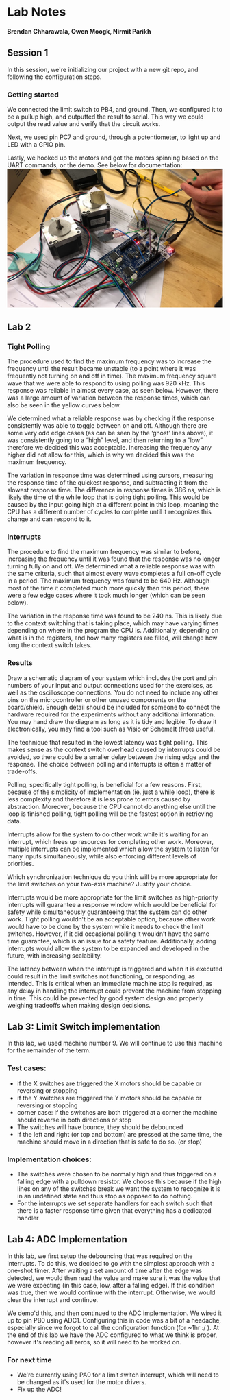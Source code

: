 # Lab Notes

#### Brendan Chharawala, Owen Moogk, Nirmit Parikh

## Session 1

In this session, we're initializing our project with a new git repo, and following the configuration steps.

### Getting started

We connected the limit switch to PB4, and ground. Then, we configured it to be a pullup high, and outputted the result to serial. This way we could output the read value and verify that the circuit works.

Next, we used pin PC7 and ground, through a potentiometer, to light up and LED with a GPIO pin.

Lastly, we hooked up the motors and got the motors spinning based on the UART commands, or the demo. See below for documentation:
![alt text](readme-images/image.png)

## Lab 2

### Tight Polling

The procedure used to find the maximum frequency was to increase the frequency until the result became unstable (to a point where it was frequently not turning on and off in time). The maximum frequency square wave that we were able to respond to using polling was 920 kHz. This response was reliable in almost every case, as seen below. However, there was a large amount of variation between the response times, which can also be seen in the yellow curves below.

We determined what a reliable response was by checking if the response consistently was able to toggle between on and off. Although there are some very odd edge cases (as can be seen by the ‘ghost’ lines above), it was consistently going to a “high” level, and then returning to a “low” therefore we decided this was acceptable. Increasing the frequency any higher did not allow for this, which is why we decided this was the maximum frequency.

The variation in response time was determined using cursors, measuring the response time of the quickest response, and subtracting it from the slowest response time. The difference in response times is 386 ns, which is likely the time of the while loop that is doing tight polling. This would be caused by the input going high at a different point in this loop, meaning the CPU has a different number of cycles to complete until it recognizes this change and can respond to it.

### Interrupts

The procedure to find the maximum frequency was similar to before, increasing the frequency until it was found that the response was no longer turning fully on and off. We determined what a reliable response was with the same criteria, such that almost every wave completes a full on-off cycle in a period. The maximum frequency was found to be 640 Hz. Although most of the time it completed much more quickly than this period, there were a few edge cases where it took much longer (which can be seen below).

The variation in the response time was found to be 240 ns. This is likely due to the context switching that is taking place, which may have varying times depending on where in the program the CPU is. Additionally, depending on what is in the registers, and how many registers are filled, will change how long the context switch takes.

### Results

Draw a schematic diagram of your system which includes the port and pin numbers of your input and output connections used for the exercises, as well as the oscilloscope connections. You do not need to include any other pins on the microcontroller or other unused components on the board/shield. Enough detail should be included for someone to connect the hardware required for the experiments without any additional information. You may hand draw the diagram as long as it is tidy and legible. To draw it electronically, you may find a tool such as Visio or SchemeIt (free) useful.

The technique that resulted in the lowest latency was tight polling. This makes sense as the context switch overhead caused by interrupts could be avoided, so there could be a smaller delay between the rising edge and the response.
The choice between polling and interrupts is often a matter of trade-offs.

Polling, specifically tight polling, is beneficial for a few reasons. First, because of the simplicity of implementation (ie. just a while loop), there is less complexity and therefore it is less prone to errors caused by abstraction. Moreover, because the CPU cannot do anything else until the loop is finished polling, tight polling will be the fastest option in retrieving data.

Interrupts allow for the system to do other work while it's waiting for an interrupt, which frees up resources for completing other work. Moreover, multiple interrupts can be implemented which allow the system to listen for many inputs simultaneously, while also enforcing different levels of priorities.

Which synchronization technique do you think will be more appropriate for the limit switches on your two-axis machine? Justify your choice.

Interrupts would be more appropriate for the limit switches as high-priority interrupts will guarantee a response window which would be beneficial for safety while simultaneously guaranteeing that the system can do other work. Tight polling wouldn’t be an acceptable option, because other work would have to be done by the system while it needs to check the limit switches. However, if it did occasional polling it wouldn’t have the same time guarantee, which is an issue for a safety feature. Additionally, adding interrupts would allow the system to be expanded and developed in the future, with increasing scalability.

The latency between when the interrupt is triggered and when it is executed could result in the limit switches not functioning, or responding, as intended. This is critical when an immediate machine stop is required, as any delay in handling the interrupt could prevent the machine from stopping in time. This could be prevented by good system design and properly weighing tradeoffs when making design decisions.

## Lab 3: Limit Switch implementation

In this lab, we used machine number 9. We will continue to use this machine for the remainder of the term.

### Test cases:

- if the X switches are triggered the X motors should be capable or reversing or stopping
- if the Y switches are triggered the Y motors should be capable or reversing or stopping
- corner case: if the switches are both triggered at a corner the machine should reverse in both directions or stop
- The switches will have bounce, they should be debounced
- If the left and right (or top and bottom) are pressed at the same time, the machine should move in a direction that is safe to do so. (or stop)

### Implementation choices:

- The switches were chosen to be normally high and thus triggered on a falling edge with a pulldown resistor. We choose this because if the high lines on any of the switches break we want the system to recognize it is in an undefined state and thus stop as opposed to do nothing.
- For the interrupts we set separate handlers for each switch such that there is a faster response time given that everything has a dedicated handler

## Lab 4: ADC Implementation

In this lab, we first setup the debouncing that was required on the interrupts. To do this, we decided to go with the simplest approach with a one-shot timer. After waiting a set amount of time after the edge was detected, we would then read the value and make sure it was the value that we were expecting (in this case, low, after a falling edge). If this condition was true, then we would continue with the interrupt. Otherwise, we would clear the interrupt and continue.

We demo'd this, and then continued to the ADC implementation. We wired it up to pin PB0 using ADC1. Configuring this in code was a bit of a headache, especially since we forgot to call the configuration function (for ~1hr :/ ). At the end of this lab we have the ADC configured to what we think is proper, however it's reading all zeros, so it will need to be worked on.

### For next time

- We're currently using PA0 for a limit switch interrupt, which will need to be changed as it's used for the motor drivers.
- Fix up the ADC!
